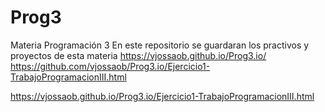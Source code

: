 # Prog3
Materia Programación 3
En este repositorio se guardaran los practivos y proyectos de esta materia
https://vjossaob.github.io/Prog3.io/
https://github.com/vjossaob/Prog3.io/Ejercicio1-TrabajoProgramacionIII.html

https://vjossaob.github.io/Prog3.io/Ejercicio1-TrabajoProgramacionIII.html


